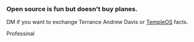 ### Open source is fun but doesn't buy planes.


DM if you want to exchange Terrance Andrew Davis or [TempleOS](https://pnrtscr.com/r2k3fw) facts. 

Professinal 









